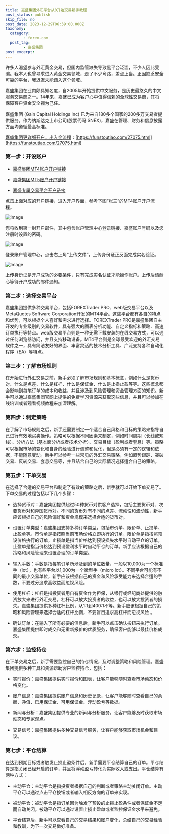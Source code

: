 ```yaml
---
title: 嘉盛集团外汇平台从0开始交易新手教程
post_status: publish
skip_file: no
post_date: 2023-12-29T06:39:00.000Z
taxonomy:
  category:
        - forex-com
  post_tag:
        - 嘉盛集团
post_excerpt: 
---
```

许多人渴望参与外汇黄金交易，但国内监管缺失导致黑平台泛滥，不少人因此受骗。我本人也曾寻求进入黄金交易领域，走了不少弯路，差点上当。正因缺乏安全可靠的平台，我迟迟未能踏入这个领域。

嘉盛集团在业内颇具知名度，自2005年开始提供中文服务，是历史最悠久的中文服务交易商之一。14年来，嘉盛已成为客户心中值得信赖的全球性交易商，其将保障客户资金安全视为己任。

嘉盛集团 (Gain Capital Holdings Inc) 已为来自180多个国家的200多万交易者提供服务。作为纳斯达克上市公司(股票代码:SNEX)，嘉盛在管理、财务和信息披露方面均遵循最高标准。

[嘉盛集团更详细开户，出入金流程](https://funstoutiao.com/27075.html)：[https://funstoutiao.com/27075.html](https://funstoutiao.com/27075.html)

### 第一步：开设账户

* [嘉盛集团MT4账户开户链接](https://s.ssgg.net/jsmt4)

* [嘉盛集团MT5账户开户链接](https://s.ssgg.net/jsmt5)

* [嘉盛专属交易平台开户链接](https://s.ssgg.net/js)

点击上面对应的开户链接，进入开户界面，参考下图“张三”的MT4账户开户流程。

![Image](https://prod-files-secure.s3.us-west-2.amazonaws.com/39ed1227-6d7d-4570-be36-9ccd4a2c4241/7a167aea-686b-400d-af59-4e18eb607a40/640.png?X-Amz-Algorithm=AWS4-HMAC-SHA256&X-Amz-Content-Sha256=UNSIGNED-PAYLOAD&X-Amz-Credential=ASIAZI2LB466W5L5NWYH%2F20250908%2Fus-west-2%2Fs3%2Faws4_request&X-Amz-Date=20250908T101310Z&X-Amz-Expires=3600&X-Amz-Security-Token=IQoJb3JpZ2luX2VjEFIaCXVzLXdlc3QtMiJHMEUCIDCNul2JD01xM5HKLFSfVqm0E42Wj%2BLxTDoMmhWVifhCAiEAiLPKUxyUDjjlXbA%2Fh9e9lDrsJZITnsmJa7fLY26F6PQqiAQIu%2F%2F%2F%2F%2F%2F%2F%2F%2F%2F%2FARAAGgw2Mzc0MjMxODM4MDUiDFB%2FsXGB7Jsd44BMyyrcA1ch4fFIqxcQkg32VpDRePpEHwfabrXn8rJI0JmfaXmoc6U4%2BD0L%2BRpg8sYQ0ZXL6E6jXyinRV7oPDYYdtRsUKMSiF4OHx4vUXaY0mLCls6BkjOGriZ6H0qAxtaGKp%2BWRaRo8HTGlP8WxsVsBYXaUuuEZyS%2BduXEdDpSgXINcNSZJq1ElQptk749t1GWP12EdlKCCCEj7Ez7k0JBmmcrW2LKh3S61mc1JDcauvb4wgMEAQ6QNusT3zL13v2C0HrdlxhrJQrfPR1hz2996664aCmOUOp1NqK4AFZVlhWhxMxZA1WL7mPiYZXGyLt9EAoJQlIpMK5YvJCaor27P137dMGIUdBiWfbZ5e0HavubWDNSMb60%2B%2Br9lahGGij8AcPb9hy5QOTu2OYmnWzxwWCMB6DMZ7l8nc1AVlojDtkK29zse7wocwpIetmWKMExydwvpXk%2BHXexSw8t426bcKDdJFRXNyV%2Bw5S%2FxJ4yofH9gssxPu6luvve5f0Eowq6wSor7wcpL2IN7ItYwqG2qNB1gqPURVR6Pw8%2BsAFjf4rUjyTC955iWmBgV47HqOm0n%2Fv%2FlMHIXmyR6wPif2rrFi29U2QvrqoSsdP0ZihzYvm36gdo%2BEtOZFuc9k8kbJDJMO7J%2BsUGOqUBnV7Ihs5G3oIjB70xLhNzILu4cH6uysK4D3Vmti%2FOkVH6RgPasnNoNacJCF%2FAodlFaxu71Vg0wEB84fB74tf31B%2FrK5xSQyIJh04mkEoev%2F3p0ghGkhGV7zqxoQ4RoukQxi9CD2deRdzRDWYlCkHks9r%2BWIStwbn5B7IuvnMBQshFL7bdzDARELXXg7JvuAyS6Gwa9NWvzV19PAP9Y%2Fps6ProutD%2F&X-Amz-Signature=e31af59c1d2c4663fb94604c62a6c30c1c51ead3720d3f2135bf1938e52c4a69&X-Amz-SignedHeaders=host&x-amz-checksum-mode=ENABLED&x-id=GetObject)

您将收到第一封开户邮件，其中包含账户管理中心登录链接、嘉盛账户号码以及您注册时设置的密码。

![Image](https://prod-files-secure.s3.us-west-2.amazonaws.com/39ed1227-6d7d-4570-be36-9ccd4a2c4241/eaa1c6b3-2877-4284-a0e1-530e222c27fb/image.png?X-Amz-Algorithm=AWS4-HMAC-SHA256&X-Amz-Content-Sha256=UNSIGNED-PAYLOAD&X-Amz-Credential=ASIAZI2LB466W5L5NWYH%2F20250908%2Fus-west-2%2Fs3%2Faws4_request&X-Amz-Date=20250908T101310Z&X-Amz-Expires=3600&X-Amz-Security-Token=IQoJb3JpZ2luX2VjEFIaCXVzLXdlc3QtMiJHMEUCIDCNul2JD01xM5HKLFSfVqm0E42Wj%2BLxTDoMmhWVifhCAiEAiLPKUxyUDjjlXbA%2Fh9e9lDrsJZITnsmJa7fLY26F6PQqiAQIu%2F%2F%2F%2F%2F%2F%2F%2F%2F%2F%2FARAAGgw2Mzc0MjMxODM4MDUiDFB%2FsXGB7Jsd44BMyyrcA1ch4fFIqxcQkg32VpDRePpEHwfabrXn8rJI0JmfaXmoc6U4%2BD0L%2BRpg8sYQ0ZXL6E6jXyinRV7oPDYYdtRsUKMSiF4OHx4vUXaY0mLCls6BkjOGriZ6H0qAxtaGKp%2BWRaRo8HTGlP8WxsVsBYXaUuuEZyS%2BduXEdDpSgXINcNSZJq1ElQptk749t1GWP12EdlKCCCEj7Ez7k0JBmmcrW2LKh3S61mc1JDcauvb4wgMEAQ6QNusT3zL13v2C0HrdlxhrJQrfPR1hz2996664aCmOUOp1NqK4AFZVlhWhxMxZA1WL7mPiYZXGyLt9EAoJQlIpMK5YvJCaor27P137dMGIUdBiWfbZ5e0HavubWDNSMb60%2B%2Br9lahGGij8AcPb9hy5QOTu2OYmnWzxwWCMB6DMZ7l8nc1AVlojDtkK29zse7wocwpIetmWKMExydwvpXk%2BHXexSw8t426bcKDdJFRXNyV%2Bw5S%2FxJ4yofH9gssxPu6luvve5f0Eowq6wSor7wcpL2IN7ItYwqG2qNB1gqPURVR6Pw8%2BsAFjf4rUjyTC955iWmBgV47HqOm0n%2Fv%2FlMHIXmyR6wPif2rrFi29U2QvrqoSsdP0ZihzYvm36gdo%2BEtOZFuc9k8kbJDJMO7J%2BsUGOqUBnV7Ihs5G3oIjB70xLhNzILu4cH6uysK4D3Vmti%2FOkVH6RgPasnNoNacJCF%2FAodlFaxu71Vg0wEB84fB74tf31B%2FrK5xSQyIJh04mkEoev%2F3p0ghGkhGV7zqxoQ4RoukQxi9CD2deRdzRDWYlCkHks9r%2BWIStwbn5B7IuvnMBQshFL7bdzDARELXXg7JvuAyS6Gwa9NWvzV19PAP9Y%2Fps6ProutD%2F&X-Amz-Signature=d74cb14d3a27d978df4a81464c505436619457179a17eebd0d8a03f690624810&X-Amz-SignedHeaders=host&x-amz-checksum-mode=ENABLED&x-id=GetObject)

登录账户管理中心，点击右上角“上传文件”，上传身份证正反面完成实名验证。

![Image](https://prod-files-secure.s3.us-west-2.amazonaws.com/39ed1227-6d7d-4570-be36-9ccd4a2c4241/54090639-09fc-46b4-a135-e0289f707147/image.png?X-Amz-Algorithm=AWS4-HMAC-SHA256&X-Amz-Content-Sha256=UNSIGNED-PAYLOAD&X-Amz-Credential=ASIAZI2LB466W5L5NWYH%2F20250908%2Fus-west-2%2Fs3%2Faws4_request&X-Amz-Date=20250908T101310Z&X-Amz-Expires=3600&X-Amz-Security-Token=IQoJb3JpZ2luX2VjEFIaCXVzLXdlc3QtMiJHMEUCIDCNul2JD01xM5HKLFSfVqm0E42Wj%2BLxTDoMmhWVifhCAiEAiLPKUxyUDjjlXbA%2Fh9e9lDrsJZITnsmJa7fLY26F6PQqiAQIu%2F%2F%2F%2F%2F%2F%2F%2F%2F%2F%2FARAAGgw2Mzc0MjMxODM4MDUiDFB%2FsXGB7Jsd44BMyyrcA1ch4fFIqxcQkg32VpDRePpEHwfabrXn8rJI0JmfaXmoc6U4%2BD0L%2BRpg8sYQ0ZXL6E6jXyinRV7oPDYYdtRsUKMSiF4OHx4vUXaY0mLCls6BkjOGriZ6H0qAxtaGKp%2BWRaRo8HTGlP8WxsVsBYXaUuuEZyS%2BduXEdDpSgXINcNSZJq1ElQptk749t1GWP12EdlKCCCEj7Ez7k0JBmmcrW2LKh3S61mc1JDcauvb4wgMEAQ6QNusT3zL13v2C0HrdlxhrJQrfPR1hz2996664aCmOUOp1NqK4AFZVlhWhxMxZA1WL7mPiYZXGyLt9EAoJQlIpMK5YvJCaor27P137dMGIUdBiWfbZ5e0HavubWDNSMb60%2B%2Br9lahGGij8AcPb9hy5QOTu2OYmnWzxwWCMB6DMZ7l8nc1AVlojDtkK29zse7wocwpIetmWKMExydwvpXk%2BHXexSw8t426bcKDdJFRXNyV%2Bw5S%2FxJ4yofH9gssxPu6luvve5f0Eowq6wSor7wcpL2IN7ItYwqG2qNB1gqPURVR6Pw8%2BsAFjf4rUjyTC955iWmBgV47HqOm0n%2Fv%2FlMHIXmyR6wPif2rrFi29U2QvrqoSsdP0ZihzYvm36gdo%2BEtOZFuc9k8kbJDJMO7J%2BsUGOqUBnV7Ihs5G3oIjB70xLhNzILu4cH6uysK4D3Vmti%2FOkVH6RgPasnNoNacJCF%2FAodlFaxu71Vg0wEB84fB74tf31B%2FrK5xSQyIJh04mkEoev%2F3p0ghGkhGV7zqxoQ4RoukQxi9CD2deRdzRDWYlCkHks9r%2BWIStwbn5B7IuvnMBQshFL7bdzDARELXXg7JvuAyS6Gwa9NWvzV19PAP9Y%2Fps6ProutD%2F&X-Amz-Signature=088a574878ae6c767172596db44b64bec9e71e1c42889cafa1c2bdb7aa2e9b66&X-Amz-SignedHeaders=host&x-amz-checksum-mode=ENABLED&x-id=GetObject)

上传身份证是开户成功的必要条件，只有完成实名认证才能操作账户。上传后请耐心等待开户成功的邮件通知。

### 第二步：选择交易平台

嘉盛集团提供多种交易平台，包括FOREXTrader PRO、web版交易平台以及MetaQuotes Software Corporation开发的MT4平台。这些平台都有各自的特点和优势，可以根据个人喜好和需求进行选择。FOREXTrader PRO是嘉盛集团自主开发的专业级别的交易软件，具有强大的图表分析功能、自定义指标和策略、高速订单执行等特点。web版交易平台则是一种无需下载安装的在线交易方式，可以通过任何浏览器访问，并且支持移动设备。MT4平台则是全球最受欢迎的外汇交易软件之一，具有简洁友好的界面、丰富灵活的技术分析工具、广泛支持各种自动化程序（EA）等特点。

### 第三步：了解市场规则

在开始进行外汇交易之前，新手必须了解市场规则和基本概念，例如什么是货币对、什么是点差、什么是杠杆、什么是保证金、什么是止损止盈等等。这些概念都会影响到每笔订单的成本和收益，并且涉及到风险管理和资金管理方面的知识。新手可以通过嘉盛集团官网上提供的免费学习资源来获取这些信息，并且可以参加在线培训或者观看视频教程来加深理解。

### 第四步：制定策略

在了解了市场规则之后，新手还需要制定一个适合自己风格和目标的策略来指导自己进行有效地买卖操作。策略可以根据不同因素来制定，例如时间周期（长线或短线）、分析方法（基本面分析或者技术分析）、交易目标（盈利或者套息）等。策略可以根据市场的变化和自身的经验进行调整和优化，但是必须有一定的逻辑和依据，不能随意变动。新手可以参考一些常见的外汇交易策略，例如趋势跟踪、突破交易、反转交易、套息交易等，并且结合自己的实际情况选择适合自己的策略。

### 第五步：下单交易

在选择了合适的交易平台和制定了有效的策略之后，新手就可以开始下单交易了。下单交易的过程包括以下几个步骤：

* 选择货币对：嘉盛集团提供超过50种货币对供客户选择，包括主要货币对、次要货币对和异国货币对。不同的货币对有不同的点差、流动性和波动性，新手应该根据自己的风险偏好和资金规模来选择合适的货币对。

* 设置订单类型：嘉盛集团支持多种订单类型，包括市价单、限价单、止损单、止盈单等。市价单是指按照当前市场价格立即执行的订单，限价单是指按照预设价格执行的订单，止损单是指当价格达到预设损失水平时自动平仓的订单，止盈单是指当价格达到预设盈利水平时自动平仓的订单。新手应该根据自己的策略和风险管理来设置合理的订单类型。

* 输入手数：手数是指每笔订单所涉及到的单位数量，一般以10,000为一个标准手（lot），也有些平台以1,000为一个微型手（micro lot）。不同平台可能有不同的最小交易单位，新手应该根据自己的资金和风险承受能力来选择合适的手数，不要过分追求高收益而忽视风险。

* 使用杠杆：杠杆是指投资者用自有资金作为担保，从银行或经纪商处提供的融资放大来进行外汇交易。杠杆可以放大投资者的收益，也可以放大投资者的损失。嘉盛集团提供多种杠杆比例，从1:1到400:1不等。新手应该根据自己的策略和风险管理来选择合适的杠杆比例，不要盲目追求高杠杆而忽视风险 。

* 确认订单：在输入了所有必要的信息后，新手可以点击确认按钮来执行订单。嘉盛集团提供即时成交和无重新报价的优质服务，确保客户能够以最佳价格成交。

### 第六步：监控持仓

在下单交易之后，新手需要监控自己的持仓情况，及时调整策略和风险管理。嘉盛集团提供多种工具和资源帮助客户监控持仓，包括：

* 实时报价：嘉盛集团提供实时报价和图表，让客户能够随时查看市场动态和价格变化。

* 账户信息：嘉盛集团提供账户信息和历史记录，让客户能够随时查看自己的余额、净值、已用保证金、可用保证金、浮动盈亏等数据。

* 新闻与分析：嘉盛集团提供专业的新闻与分析服务，让客户能够及时获取市场动态和专家观点。

* 交易信号：嘉盛集团提供多种交易信号服务，让客户能够获取市场机会和建议。

### 第七步：平仓结算

在达到预期目标或者触发止损止盈条件后，新手需要平仓结算自己的订单。平仓结算是指关闭已经开启的订单，并且将浮动盈亏转化为实际收入或支出。平仓结算有两种方式：

* 主动平仓：主动平仓是指投资者根据自己的判断或者策略主动关闭订单。主动平仓可以通过点击平仓按钮或者输入相反方向的订单来实现。

* 被动平仓：被动平仓是指订单因为触发了预设的止损止盈条件或者保证金不足而自动关闭。被动平仓可以通过设置止损止盈单或者监控保证金水平来避免。

* 平仓结算后，新手可以查看自己的交易结果和账户变化，总结自己的交易经验和教训，为下一次交易做好准备。